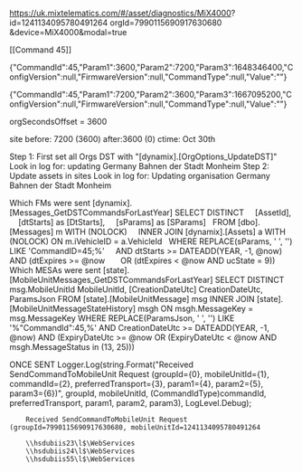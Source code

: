 https://uk.mixtelematics.com/#/asset/diagnostics/MiX4000?
id=1241134095780491264
orgId=7990115690917630680
&device=MiX4000&modal=true

[[Command 45]]

{"CommandId":45,"Param1":3600,"Param2":7200,"Param3":1648346400,"ConfigVersion":null,"FirmwareVersion":null,"CommandType":null,"Value":""}


{"CommandId":45,"Param1":7200,"Param2":3600,"Param3":1667095200,"ConfigVersion":null,"FirmwareVersion":null,"CommandType":null,"Value":""}

orgSecondsOffset = 3600
 
 site before: 7200 (3600)
 after:3600 (0)
ctime: Oct 30th






Step 1: First set all Orgs DST with "[dynamix].[OrgOptions_UpdateDST]"
	Look in log for:
	updating Germany Bahnen der Stadt Monheim
Step 2: Update assets in sites
	Look in log for:
	Updating organisation Germany Bahnen der Stadt Monheim


Which FMs were sent
	[dynamix].[Messages_GetDSTCommandsForLastYear]
		SELECT DISTINCT
		    [AssetId],
		    [dtStarts] as [DtStarts],
		    [sParams] as [SParams]
		  FROM [dbo].[Messages] m WITH (NOLOCK)
		    INNER JOIN [dynamix].[Assets] a WITH (NOLOCK) ON m.iVehicleID = a.VehicleId
		  WHERE REPLACE(sParams, ' ', '') LIKE 'CommandID=45;%'
		    AND dtStarts >= DATEADD(YEAR, -1, @now)
		    AND (dtExpires >= @now
		      OR (dtExpires < @now AND ucState = 9))
Which MESAs were sent
	[state].[MobileUnitMessages_GetDSTCommandsForLastYear]
		SELECT DISTINCT   
		    msg.MobileUnitId MobileUnitId, 
		    [CreationDateUtc] CreationDateUtc, 
		    ParamsJson
		  FROM [state].[MobileUnitMessage] msg
		    INNER JOIN [state].[MobileUnitMessageStateHistory] msgh ON msgh.MessageKey = msg.MessageKey
		  WHERE REPLACE(ParamsJson, ' ', '') LIKE '%"CommandId":45,%'
		    AND CreationDateUtc >= DATEADD(YEAR, -1, @now)
		    AND (ExpiryDateUtc >= @now
		      OR (ExpiryDateUtc < @now AND msgh.MessageStatus in (13, 25)))

ONCE SENT
	Logger.Log(string.Format("Received SendCommandToMobileUnit Request (groupId={0}, mobileUnitId={1}, commandId={2}, preferredTransport={3}, param1={4}, param2={5}, param3={6})", groupId, mobileUnitId, (CommandIdType)commandId, preferredTransport, param1, param2, param3), LogLevel.Debug);
	
		Received SendCommandToMobileUnit Request (groupId=7990115690917630680, mobileUnitId=1241134095780491264

		\\hsdubiis23\l$\WebServices
		\\hsdubiis24\l$\WebServices
		\\hsdubiis55\l$\WebServices

